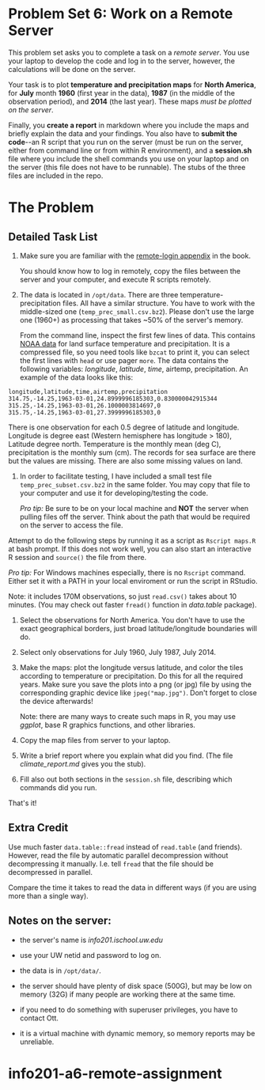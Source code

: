 # Problem Set 6: Work on a Remote Server

This problem set asks you to complete a task on a _remote server_.
You use your laptop to develop the code and log in to the server,
however, the calculations will be done on the server.

Your task is to plot **temperature and precipitation maps** for **North
America**, for **July** month **1960** (first year in the data), **1987** (in the
middle of the observation period), and **2014** (the last year).
These maps _must be plotted on the server_.

Finally, you **create a report** in markdown where you include the
maps and briefly explain the data and your findings.  You also have to
**submit the code**--an R script that you run on the server (must be
run on the server, either from command line or from within R
environment), 
and a **session.sh** file where
you include the shell commands you use on your laptop and on the
server (this file does not have to be runnable).  The stubs of the three files are
included in the repo.


# The Problem

## Detailed Task List

1. Make sure you are familiar with the
   [remote-login appendix](https://info201.github.io/remote-server.html)
   in the
   book.
   
   You should know how to log in remotely, copy the files between
   the server and your computer, and execute R scripts remotely.
 
1. The data is located in `/opt/data`.  There are three
   temperature-precipitation files.  All have a similar structure.
   You have to work with the middle-sized one
   (`temp_prec_small.csv.bz2`).  Please don't use the large one
   (1960+) as processing that takes ~50% of the server's memory.

   From the command line, inspect the first few lines of data.  This
   contains [NOAA data](https://www.esrl.noaa.gov/psd/data/gridded/data.UDel_AirT_Precip.html) for land surface temperature and precipitation.
   It is a compressed
   file, so you need tools like `bzcat` to print it, you can select
   the first lines with `head` or use pager `more`.  The data contains the following
   variables: _longitude_, _latitude_,
   _time_, airtemp, precipitation.  An example of the data looks like
   this:
```
longitude,latitude,time,airtemp,precipitation
314.75,-14.25,1963-03-01,24.8999996185303,0.830000042915344
315.25,-14.25,1963-03-01,26.1000003814697,0
315.75,-14.25,1963-03-01,27.3999996185303,0
```
   There is one observation for each 0.5 degree of latitude and
   longitude.  Longitude is degree east (Western hemisphere has
   longitude > 180), Latitude degree north.  Temperature is the monthly mean (deg C),
   precipitation is the monthly sum (cm).  The records for sea surface
   are
   there but the values are missing.  There are also some missing values on
   land. 

1. In order to facilitate testing, I have included a small test file
   `temp_prec_subset.csv.bz2` in the same folder.  You may copy that file
   to your computer and use it for developing/testing the code. 
   
   *Pro tip:* Be sure to be on your local machine and **NOT** the server when pulling files off the server. 
   Think about the path that would be required on the server to access the file. 

Attempt to do the following steps by running it as a script
as `Rscript maps.R` at bash prompt.  If this does not work well, you can also
start an interactive R session and `source()` the file from there.

*Pro tip:* For Windows machines especially, there is no `Rscript` command. Either set it with a PATH in your 
local enviroment or run the script in RStudio. 

Note: it includes 170M observations, so just `read.csv()` takes
about 10 minutes.  (You may check out faster `fread()` function in
_data.table_ package).

1. Select the observations for North America.  You don't have to use
   the exact geographical borders, just broad latitude/longitude
   boundaries will do.
   
1. Select only observations for July 1960, July 1987, July 2014.

1. Make the maps: plot the longitude versus latitude, and color the
   tiles according to temperature or precipitation.  Do this for all
   the required years.  Make sure you save the plots into a png (or jpg)
   file by using the corresponding graphic device like
   `jpeg("map.jpg")`.  Don't forget to close the device afterwards!
   
   Note: there are many ways to create such maps in R, you may use
   _ggplot_, base R graphics functions, and other libraries.
   
1. Copy the map files from server to your laptop.

1. Write a brief report where you explain what did you find.  (The
   file _climate\_report.md_ gives you the stub).

1. Fill also out both sections in the `session.sh` file, describing
   which commands did you run.
   
That's it!


## Extra Credit

Use much faster `data.table::fread` instead of `read.table` (and
friends).  However, read the file by automatic parallel decompression
without decompressing it manually.  I.e. tell `fread` that the file
should be decompressed in parallel.

Compare the time it takes to read the data in different ways (if you
are using more than a single way).


## Notes on the server:

* the server's name is _info201.ischool.uw.edu_

* use your UW netid and password to log on.

* the data is in `/opt/data/`.

* the server should have plenty of disk space (500G), but may be low
  on memory (32G) if many people are working there at the same time.

* if you need to do something with superuser privileges, you have to
  contact Ott.

* it is a virtual machine with dynamic memory, so memory reports may be
  unreliable. 
  
# info201-a6-remote-assignment
